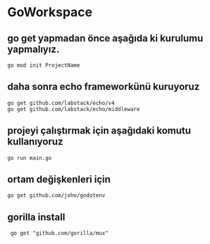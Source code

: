 # GoWorkspace
## go get yapmadan önce aşağıda ki kurulumu yapmalıyız.

```
go mod init ProjectName
```

## daha sonra echo frameworkünü kuruyoruz

```
go get github.com/labstack/echo/v4
go get github.com/labstack/echo/middleware
```
## projeyi çalıştırmak için aşağıdaki komutu kullanıyoruz
```
go run main.go
```

## ortam değişkenleri için 
```
go get github.com/joho/godotenv
```

## gorilla install
```
 go get "github.com/gorilla/mux"
```
